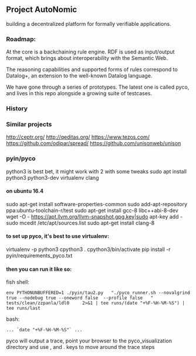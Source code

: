 ## Project AutoNomic
building a decentralized platform for formally verifiable applications.
### Roadmap:
At the core is a backchaining rule engine. RDF is used as input/output format, which brings about interoperability with the Semantic Web.

The reasoning capabilities and supported forms of rules correspond to Datalog+, an extension to the well-known Datalog language.

We have gone through a series of prototypes. The latest one is called pyco, and lives in this repo alongside a growing suite of testcases.


### History

### Similar projects
http://ceptr.org/
http://qeditas.org/
https://www.tezos.com/
https://github.com/odipar/spread/
https://github.com/unisonweb/unison


### pyin/pyco
python3 is best bet, it might work with 2 with some tweaks
sudo apt install python3 python3-dev virtualenv clang

#### on ubuntu 16.4
sudo apt-get install software-properties-common
sudo add-apt-repository ppa:ubuntu-toolchain-r/test
sudo apt-get install gcc-8 libc++abi-8-dev
wget -O - https://apt.llvm.org/llvm-snapshot.gpg.key|sudo apt-key add -
sudo mcedit /etc/apt/sources.list
sudo apt-get install clang-8

#### to set up pyco, it's best to use virtualenv:
virtualenv -p python3 cpython3
. cpython3/bin/activate
pip install -r pyin/requirements_pyco.txt 


#### then you can run it like so:


fish shell:
```
env PYTHONUNBUFFERED=1 ./pyin/tau2.py   "./pyco_runner.sh --novalgrind  true --nodebug true --oneword false  --profile false   " tests/clean/zzpanla/ldl0     2>&1 | tee runs/(date "+%F-%H-%M-%S") | tee runs/last
```
bash:
```
... `date "+%F-%H-%M-%S"` ...
```
pyco will output a trace, point your browser to the pyco_visualization directory and use , and . keys to move around the trace steps
